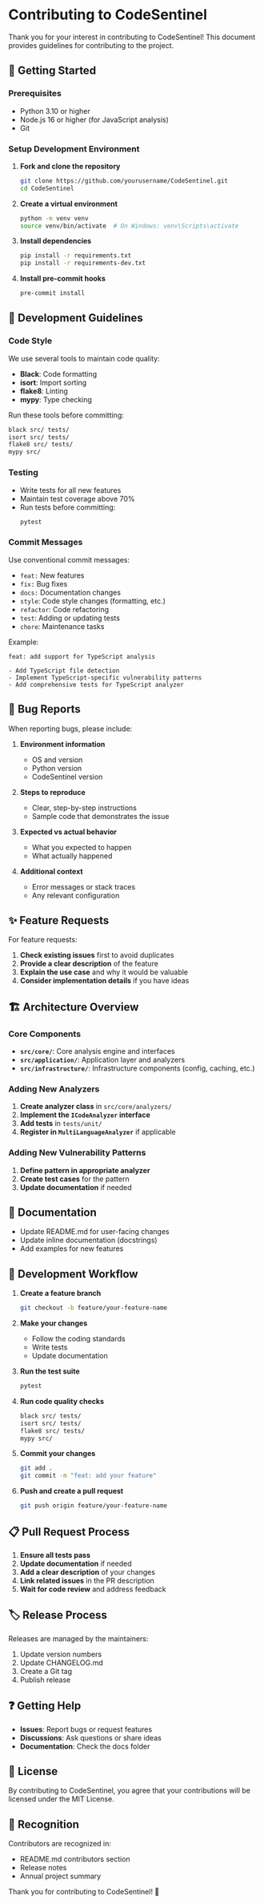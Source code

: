 # Contributing to CodeSentinel

Thank you for your interest in contributing to CodeSentinel! This document provides guidelines for contributing to the project.

## 🚀 Getting Started

### Prerequisites

- Python 3.10 or higher
- Node.js 16 or higher (for JavaScript analysis)
- Git

### Setup Development Environment

1. **Fork and clone the repository**
   ```bash
   git clone https://github.com/yourusername/CodeSentinel.git
   cd CodeSentinel
   ```

2. **Create a virtual environment**
   ```bash
   python -m venv venv
   source venv/bin/activate  # On Windows: venv\Scripts\activate
   ```

3. **Install dependencies**
   ```bash
   pip install -r requirements.txt
   pip install -r requirements-dev.txt
   ```

4. **Install pre-commit hooks**
   ```bash
   pre-commit install
   ```

## 📝 Development Guidelines

### Code Style

We use several tools to maintain code quality:

- **Black**: Code formatting
- **isort**: Import sorting
- **flake8**: Linting
- **mypy**: Type checking

Run these tools before committing:
```bash
black src/ tests/
isort src/ tests/
flake8 src/ tests/
mypy src/
```

### Testing

- Write tests for all new features
- Maintain test coverage above 70%
- Run tests before committing:
  ```bash
  pytest
  ```

### Commit Messages

Use conventional commit messages:
- `feat:` New features
- `fix:` Bug fixes
- `docs:` Documentation changes
- `style`: Code style changes (formatting, etc.)
- `refactor`: Code refactoring
- `test`: Adding or updating tests
- `chore`: Maintenance tasks

Example:
```
feat: add support for TypeScript analysis

- Add TypeScript file detection
- Implement TypeScript-specific vulnerability patterns
- Add comprehensive tests for TypeScript analyzer
```

## 🐛 Bug Reports

When reporting bugs, please include:

1. **Environment information**
   - OS and version
   - Python version
   - CodeSentinel version

2. **Steps to reproduce**
   - Clear, step-by-step instructions
   - Sample code that demonstrates the issue

3. **Expected vs actual behavior**
   - What you expected to happen
   - What actually happened

4. **Additional context**
   - Error messages or stack traces
   - Any relevant configuration

## ✨ Feature Requests

For feature requests:

1. **Check existing issues** first to avoid duplicates
2. **Provide a clear description** of the feature
3. **Explain the use case** and why it would be valuable
4. **Consider implementation details** if you have ideas

## 🏗️ Architecture Overview

### Core Components

- **`src/core/`**: Core analysis engine and interfaces
- **`src/application/`**: Application layer and analyzers
- **`src/infrastructure/`**: Infrastructure components (config, caching, etc.)

### Adding New Analyzers

1. **Create analyzer class** in `src/core/analyzers/`
2. **Implement the `ICodeAnalyzer` interface**
3. **Add tests** in `tests/unit/`
4. **Register in `MultiLanguageAnalyzer`** if applicable

### Adding New Vulnerability Patterns

1. **Define pattern in appropriate analyzer**
2. **Create test cases** for the pattern
3. **Update documentation** if needed

## 📖 Documentation

- Update README.md for user-facing changes
- Update inline documentation (docstrings)
- Add examples for new features

## 🔧 Development Workflow

1. **Create a feature branch**
   ```bash
   git checkout -b feature/your-feature-name
   ```

2. **Make your changes**
   - Follow the coding standards
   - Write tests
   - Update documentation

3. **Run the test suite**
   ```bash
   pytest
   ```

4. **Run code quality checks**
   ```bash
   black src/ tests/
   isort src/ tests/
   flake8 src/ tests/
   mypy src/
   ```

5. **Commit your changes**
   ```bash
   git add .
   git commit -m "feat: add your feature"
   ```

6. **Push and create a pull request**
   ```bash
   git push origin feature/your-feature-name
   ```

## 📋 Pull Request Process

1. **Ensure all tests pass**
2. **Update documentation** if needed
3. **Add a clear description** of your changes
4. **Link related issues** in the PR description
5. **Wait for code review** and address feedback

## 🏷️ Release Process

Releases are managed by the maintainers:

1. Update version numbers
2. Update CHANGELOG.md
3. Create a Git tag
4. Publish release

## ❓ Getting Help

- **Issues**: Report bugs or request features
- **Discussions**: Ask questions or share ideas
- **Documentation**: Check the docs folder

## 📄 License

By contributing to CodeSentinel, you agree that your contributions will be licensed under the MIT License.

## 🙏 Recognition

Contributors are recognized in:
- README.md contributors section
- Release notes
- Annual project summary

Thank you for contributing to CodeSentinel! 🎉